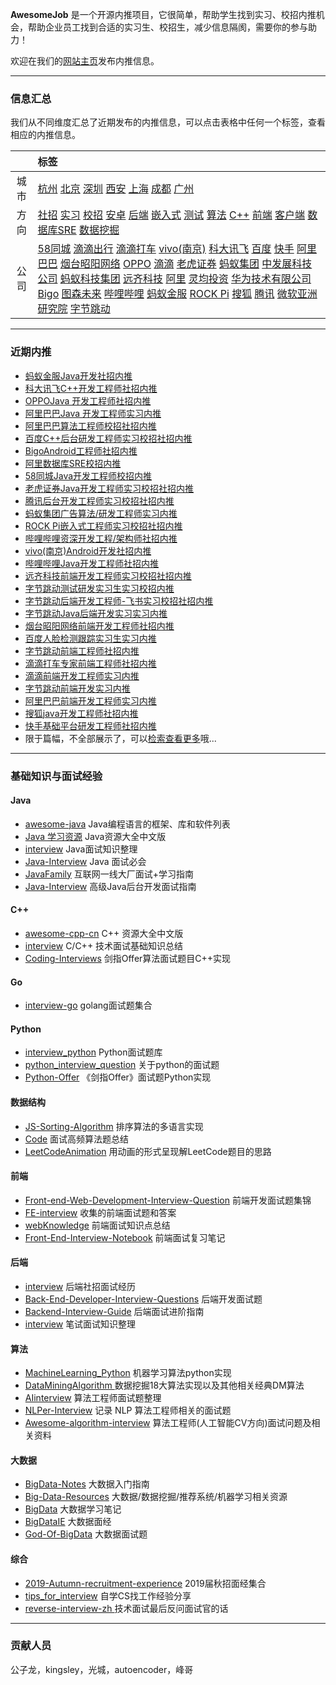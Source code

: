 
 
**AwesomeJob** 是一个开源内推项目，它很简单，帮助学生找到实习、校招内推机会，帮助企业员工找到合适的实习生、校招生，减少信息隔阂，需要你的参与助力！

欢迎在我们的[网站主页](https://awesomejob.gitee.io/)发布内推信息。


--- 
### 信息汇总

我们从不同维度汇总了近期发布的内推信息，可以点击表格中任何一个标签，查看相应的内推信息。

||标签|
|:---:|:---|
|城市|[杭州](https://awesomejob.gitee.io/tags/杭州)	[北京](https://awesomejob.gitee.io/tags/北京)	[深圳](https://awesomejob.gitee.io/tags/深圳)	[西安](https://awesomejob.gitee.io/tags/西安)	[上海](https://awesomejob.gitee.io/tags/上海)	[成都](https://awesomejob.gitee.io/tags/成都)	[广州](https://awesomejob.gitee.io/tags/广州)|
|方向|[社招](https://awesomejob.gitee.io/series/社招)	[实习](https://awesomejob.gitee.io/series/实习)	[校招](https://awesomejob.gitee.io/series/校招)	[安卓](https://awesomejob.gitee.io/categories/安卓)	[后端](https://awesomejob.gitee.io/categories/后端)	[嵌入式](https://awesomejob.gitee.io/categories/嵌入式)	[测试](https://awesomejob.gitee.io/categories/测试)	[算法](https://awesomejob.gitee.io/categories/算法)	[C++](https://awesomejob.gitee.io/categories/c++)	[前端](https://awesomejob.gitee.io/categories/前端)	[客户端](https://awesomejob.gitee.io/categories/客户端)	[数据库SRE](https://awesomejob.gitee.io/categories/数据库sre)	[数据挖掘](https://awesomejob.gitee.io/categories/数据挖掘)|
|公司|[58同城](https://awesomejob.gitee.io/tags/58同城)	[滴滴出行](https://awesomejob.gitee.io/tags/滴滴出行)	[滴滴打车](https://awesomejob.gitee.io/tags/滴滴打车)	[vivo(南京)](https://awesomejob.gitee.io/tags/vivo(南京))	[科大讯飞](https://awesomejob.gitee.io/tags/科大讯飞)	[百度](https://awesomejob.gitee.io/tags/百度)	[快手](https://awesomejob.gitee.io/tags/快手)	[阿里巴巴](https://awesomejob.gitee.io/tags/阿里巴巴)	[烟台昭阳网络](https://awesomejob.gitee.io/tags/烟台昭阳网络)	[OPPO](https://awesomejob.gitee.io/tags/oppo)	[滴滴](https://awesomejob.gitee.io/tags/滴滴)	[老虎证券](https://awesomejob.gitee.io/tags/老虎证券)	[蚂蚁集团](https://awesomejob.gitee.io/tags/蚂蚁集团)	[中发展科技公司](https://awesomejob.gitee.io/tags/中发展科技公司)	[蚂蚁科技集团](https://awesomejob.gitee.io/tags/蚂蚁科技集团)	[远齐科技](https://awesomejob.gitee.io/tags/远齐科技)	[阿里](https://awesomejob.gitee.io/tags/阿里)	[灵均投资](https://awesomejob.gitee.io/tags/灵均投资)	[华为技术有限公司](https://awesomejob.gitee.io/tags/华为技术有限公司)	[Bigo](https://awesomejob.gitee.io/tags/bigo)	[图森未来](https://awesomejob.gitee.io/tags/图森未来)	[哔哩哔哩](https://awesomejob.gitee.io/tags/哔哩哔哩)	[蚂蚁金服](https://awesomejob.gitee.io/tags/蚂蚁金服)	[ROCK Pi](https://awesomejob.gitee.io/tags/rock-pi)	[搜狐](https://awesomejob.gitee.io/tags/搜狐)	[腾讯](https://awesomejob.gitee.io/tags/腾讯)	[微软亚洲研究院](https://awesomejob.gitee.io/tags/微软亚洲研究院)	[字节跳动](https://awesomejob.gitee.io/tags/字节跳动)|
--- 

### 近期内推 
- [蚂蚁金服Java开发社招内推](https://awesomejob.gitee.io/posts/jobs/job_43)
- [科大讯飞C++开发工程师社招内推](https://awesomejob.gitee.io/posts/jobs/job_42)
- [OPPOJava 开发工程师社招内推](https://awesomejob.gitee.io/posts/jobs/job_41)
- [阿里巴巴Java 开发工程师实习内推](https://awesomejob.gitee.io/posts/jobs/job_40)
- [阿里巴巴算法工程师校招社招内推](https://awesomejob.gitee.io/posts/jobs/job_39)
- [百度C++后台研发工程师实习校招社招内推](https://awesomejob.gitee.io/posts/jobs/job_38)
- [BigoAndroid工程师社招内推](https://awesomejob.gitee.io/posts/jobs/job_37)
- [阿里数据库SRE校招内推](https://awesomejob.gitee.io/posts/jobs/job_36)
- [58同城Java开发工程师校招内推](https://awesomejob.gitee.io/posts/jobs/job_35)
- [老虎证券Java开发工程师实习校招社招内推](https://awesomejob.gitee.io/posts/jobs/job_34)
- [腾讯后台开发工程师实习校招社招内推](https://awesomejob.gitee.io/posts/jobs/job_33)
- [蚂蚁集团广告算法/研发工程师实习内推](https://awesomejob.gitee.io/posts/jobs/job_32)
- [ROCK Pi嵌入式工程师实习校招社招内推](https://awesomejob.gitee.io/posts/jobs/job_31)
- [哔哩哔哩资深开发工程/架构师社招内推](https://awesomejob.gitee.io/posts/jobs/job_30)
- [vivo(南京)Android开发社招内推](https://awesomejob.gitee.io/posts/jobs/job_29)
- [哔哩哔哩Java开发工程师社招内推](https://awesomejob.gitee.io/posts/jobs/job_28)
- [远齐科技前端开发工程师实习校招社招内推](https://awesomejob.gitee.io/posts/jobs/job_27)
- [字节跳动测试研发实习生实习校招内推](https://awesomejob.gitee.io/posts/jobs/job_26)
- [字节跳动后端开发工程师-飞书实习校招社招内推](https://awesomejob.gitee.io/posts/jobs/job_25)
- [字节跳动Java后端开发实习实习内推](https://awesomejob.gitee.io/posts/jobs/job_24)
- [烟台昭阳网络前端开发工程师社招内推](https://awesomejob.gitee.io/posts/jobs/job_23)
- [百度人脸检测跟踪实习生实习内推](https://awesomejob.gitee.io/posts/jobs/job_22)
- [字节跳动前端工程师社招内推](https://awesomejob.gitee.io/posts/jobs/job_21)
- [滴滴打车专家前端工程师社招内推](https://awesomejob.gitee.io/posts/jobs/job_20)
- [滴滴前端开发工程师实习内推](https://awesomejob.gitee.io/posts/jobs/job_19)
- [字节跳动前端开发实习内推](https://awesomejob.gitee.io/posts/jobs/job_18)
- [阿里巴巴前端开发工程师实习内推](https://awesomejob.gitee.io/posts/jobs/job_17)
- [搜狐java开发工程师社招内推](https://awesomejob.gitee.io/posts/jobs/job_16)
- [快手基础平台研发工程师社招内推](https://awesomejob.gitee.io/posts/jobs/job_15)
- 限于篇幅，不全部展示了，可以[检索查看更多](https://awesomejob.gitee.io/)哦...
--- 

### 基础知识与面试经验

#### Java

- [awesome-java](https://github.com/akullpp/awesome-java) Java编程语言的框架、库和软件列表
- [Java 学习资源](https://github.com/jobbole/awesome-java-cn)  Java资源大全中文版
- [interview](https://github.com/hadyang/interview)  Java面试知识整理
- [Java-Interview](https://github.com/gzc426/Java-Interview) Java 面试必会
- [JavaFamily](https://github.com/AobingJava/JavaFamily) 互联网一线大厂面试+学习指南
- [Java-Interview](https://github.com/xbox1994/Java-Interview) 高级Java后台开发面试指南

#### C++

- [awesome-cpp-cn](https://github.com/jobbole/awesome-cpp-cn) C++ 资源大全中文版
- [interview](https://github.com/huihut/interview) C/C++ 技术面试基础知识总结
- [Coding-Interviews](https://github.com/ZYZMZM/Coding-Interviews) 剑指Offer算法面试题目C++实现

#### Go

- [interview-go](https://github.com/lifei6671/interview-go) golang面试题集合

#### Python

- [interview_python](https://github.com/taizilongxu/interview_python) Python面试题库
- [python_interview_question](https://github.com/kenwoodjw/python_interview_question) 关于python的面试题
- [Python-Offer](https://github.com/JushuangQiao/Python-Offer) 《剑指Offer》面试题Python实现

#### 数据结构

- [JS-Sorting-Algorithm](https://github.com/hustcc/JS-Sorting-Algorithm) 排序算法的多语言实现
- [Code](https://github.com/Making-It/Code) 面试高频算法题总结
- [LeetCodeAnimation](https://github.com/MisterBooo/LeetCodeAnimation) 用动画的形式呈现解LeetCode题目的思路


#### 前端

- [Front-end-Web-Development-Interview-Question](https://github.com/paddingme/Front-end-Web-Development-Interview-Question) 前端开发面试题集锦 
- [FE-interview](https://github.com/qiu-deqing/FE-interview) 收集的前端面试题和答案
- [webKnowledge](https://github.com/huyaocode/webKnowledge) 前端面试知识点总结
- [Front-End-Interview-Notebook](https://github.com/CavsZhouyou/Front-End-Interview-Notebook) 前端面试复习笔记

#### 后端

- [interview](https://github.com/aylei/interview) 后端社招面试经历
- [Back-End-Developer-Interview-Questions](https://github.com/monklof/Back-End-Developer-Interview-Questions) 后端开发面试题
- [Backend-Interview-Guide](https://github.com/CyC2018/Backend-Interview-Guide) 后端面试进阶指南
- [interview](https://github.com/HIT-Alibaba/interview) 笔试面试知识整理


#### 算法

- [MachineLearning_Python](https://github.com/lawlite19/MachineLearning_Python) 机器学习算法python实现
- [DataMiningAlgorithm ](https://github.com/linyiqun/DataMiningAlgorithm)数据挖掘18大算法实现以及其他相关经典DM算法
- [AIinterview](https://github.com/PPshrimpGo/AIinterview) 算法工程师面试题整理
- [NLPer-Interview](https://github.com/songyingxin/NLPer-Interview) 记录 NLP 算法工程师相关的面试题
- [Awesome-algorithm-interview](https://github.com/lcylmhlcy/Awesome-algorithm-interview) 算法工程师(人工智能CV方向)面试问题及相关资料

#### 大数据

- [BigData-Notes](https://github.com/heibaiying/BigData-Notes) 大数据入门指南 
- [Big-Data-Resources](https://github.com/weiweifan/Big-Data-Resources) 大数据/数据挖掘/推荐系统/机器学习相关资源
- [BigData](https://github.com/sunnyandgood/BigData) 大数据学习笔记
- [BigDataIE](https://github.com/WadeStack/BigDataIE) 大数据面经
- [God-Of-BigData](https://github.com/wangzhiwubigdata/God-Of-BigData) 大数据面试题

#### 综合

- [2019-Autumn-recruitment-experience](https://github.com/zslomo/2019-Autumn-recruitment-experience) 2019届秋招面经集合
- [tips_for_interview](https://github.com/conanhujinming/tips_for_interview) 自学CS找工作经验分享
- [reverse-interview-zh ](https://github.com/yifeikong/reverse-interview-zh)技术面试最后反问面试官的话

--- 
### 贡献人员
公子龙，kingsley，光城，autoencoder，峰哥